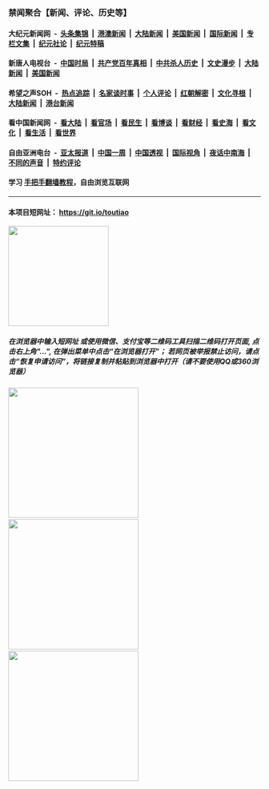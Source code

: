 ### 禁闻聚合【新闻、评论、历史等】

#### 大纪元新闻网 &nbsp;-&nbsp; [头条集锦](indexes/E头条集锦.md?t=03080131) &nbsp;|&nbsp; [港澳新闻](indexes/E港澳新闻.md?t=03080131)  &nbsp;|&nbsp; [大陆新闻](indexes/E大陆新闻.md?t=03080131) &nbsp;|&nbsp; [美国新闻](indexes/E美国新闻.md?t=03080131) &nbsp;|&nbsp; [国际新闻](indexes/E国际新闻.md?t=03080131) &nbsp;|&nbsp; [专栏文集](indexes/E专栏文集.md?t=03080131) &nbsp;|&nbsp; [纪元社论](indexes/E纪元社论.md?t=03080131) &nbsp;|&nbsp; [纪元特稿](indexes/E纪元特稿.md?t=03080131) 

#### 新唐人电视台 &nbsp;-&nbsp; [中国时局](indexes/N中国时局.md?t=03080131) &nbsp;|&nbsp; [共产党百年真相](indexes/N共产党百年真相.md?t=03080131) &nbsp;|&nbsp; [中共杀人历史](indexes/N中共杀人历史.md?t=03080131) &nbsp;|&nbsp; [文史漫步](indexes/N文史漫步.md?t=03080131) &nbsp;|&nbsp; [大陆新闻](indexes/N大陆新闻.md?t=03080131) &nbsp;|&nbsp; [美国新闻](indexes/N美国新闻.md?t=03080131)

#### 希望之声SOH &nbsp;-&nbsp; [热点追踪](indexes/H热点追踪.md?t=03080131) &nbsp;|&nbsp; [名家谈时事](indexes/H名家谈时事.md?t=03080131) &nbsp;|&nbsp; [个人评论](indexes/H个人评论.md?t=03080131)  &nbsp;|&nbsp; [红朝解密](indexes/H红朝解密.md?t=03080131) &nbsp;|&nbsp; [文化寻根](indexes/H文化寻根.md?t=03080131) &nbsp;|&nbsp; [大陆新闻](indexes/H大陆新闻.md?t=03080131) &nbsp;|&nbsp; [港台新闻](indexes/H港台新闻.md?t=03080131)

#### 看中国新闻网 &nbsp;-&nbsp; [看大陆](indexes/S看大陆.md?t=03080131) &nbsp;|&nbsp; [看官场](indexes/S看官场.md?t=03080131) &nbsp;|&nbsp; [看民生](indexes/S看民生.md?t=03080131)  &nbsp;|&nbsp; [看博谈](indexes/S看博谈.md?t=03080131) &nbsp;|&nbsp; [看财经](indexes/S看财经.md?t=03080131) &nbsp;|&nbsp; [看史海](indexes/S看史海.md?t=03080131) &nbsp;|&nbsp; [看文化](indexes/S看文化.md?t=03080131) &nbsp;|&nbsp; [看生活](indexes/S看生活.md?t=03080131) &nbsp;|&nbsp; [看世界](indexes/S看世界.md?t=03080131)

#### 自由亚洲电台 &nbsp;-&nbsp; [亚太报道](indexes/R亚太报道.md?t=03080131) &nbsp;|&nbsp; [中国一周](indexes/R中国一周.md?t=03080131) &nbsp;|&nbsp; [中国透视](indexes/R中国透视.md?t=03080131)  &nbsp;|&nbsp; [国际视角](indexes/R国际视角.md?t=03080131) &nbsp;|&nbsp; [夜话中南海](indexes/R夜话中南海.md?t=03080131) &nbsp;|&nbsp; [不同的声音](indexes/R不同的声音.md?t=03080131) &nbsp;|&nbsp; [特约评论](indexes/R特约评论.md?t=03080131)

#### 学习 [手把手翻墙教程](https://github.com/gfw-breaker/guides/wiki)，自由浏览互联网

----

#### 本项目短网址： https://git.io/toutiao
<img src="https://raw.githubusercontent.com/gfw-breaker/banned-news/master/scripts/img/qr.png" width="200px"/>  

##### 在浏览器中输入短网址 或使用微信、支付宝等二维码工具扫描二维码打开页面, 点击右上角"...", 在弹出菜单中点击“在浏览器打开”； 若网页被举报禁止访问，请点击“恢复申请访问”，将链接复制并粘贴到浏览器中打开（请不要使用QQ或360浏览器）

<img src="https://raw.githubusercontent.com/gfw-breaker/banned-news/master/scripts/img/1.png" width="260px"/> &nbsp; <img src="https://raw.githubusercontent.com/gfw-breaker/banned-news/master/scripts/img/2.png" width="260px"/> &nbsp; <img src="https://raw.githubusercontent.com/gfw-breaker/banned-news/master/scripts/img/3.png" width="260px"/>
